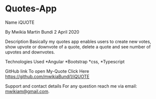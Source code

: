# Quotes-App
Name iQUOTE

By Mwikia Martin Bundi 2 April 2020

Description
Basically my quotes app enables users to create new votes, show upvote or downvote of a quote, delete a quote and see number of upvotes and downvotes.

Technologies Used
    *Angular
    *Bootstrap
     *css,
     *Typescript

GitHub link
To open My-Quote Click Here https://github.com/mwikiaBundi1/iQUOTE

Support and contact details
For any question reach me via email: mwikiam@gmail.com.